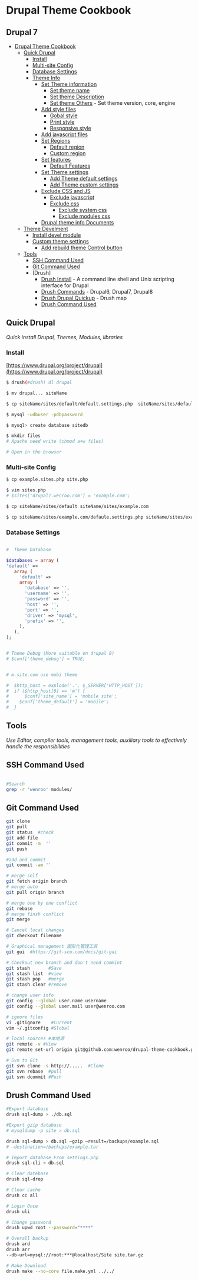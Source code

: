 # Drupal Theme Cookbook

## Drupal 7

* [Drupal Theme Cookbook](#drupal-theme-cookbook)
   * [Quick Drupal](#quick-drupal)
      * [Install](#install)
      * [Multi-site Config](#multi-site-config)
      * [Database Settings](#database-settings)
      * [Theme Info](https://github.com/wenroo/drupal-theme-cookbook/blob/master/Help/INFO.md)
        * [Set Theme information](https://github.com/wenroo/drupal-theme-cookbook/blob/master/Help/INFO.md#theme-config)
          * [Set theme name](https://github.com/wenroo/drupal-theme-cookbook/blob/master/Help/INFO.md#theme-name)
          * [Set theme Description](https://github.com/wenroo/drupal-theme-cookbook/blob/master/Help/INFO.md#theme-description)
          * [Set theme Others](https://github.com/wenroo/drupal-theme-cookbook/blob/master/Help/INFO.md#theme-description) - Set theme version,
      core, engine  
        * [Add style files](https://github.com/wenroo/drupal-theme-cookbook/blob/master/Help/INFO.md#Add-style-files)
          * [Gobal style](https://github.com/wenroo/drupal-theme-cookbook/blob/master/Help/INFO.md#gobal-style)
          * [Print style](https://github.com/wenroo/drupal-theme-cookbook/blob/master/Help/INFO.md#print-style)
          * [Responsive style](https://github.com/wenroo/drupal-theme-cookbook/blob/master/Help/INFO.md#responsive-style)
        * [Add javascript files](https://github.com/wenroo/drupal-theme-cookbook/blob/master/Help/INFO.md#Add-javascript-files)
        * [Set Regions](https://github.com/wenroo/drupal-theme-cookbook/blob/master/Help/INFO.md#drupal-regions)
          * [Default region](https://github.com/wenroo/drupal-theme-cookbook/blob/master/Help/INFO.md#default-region)
          * [Custom region](https://github.com/wenroo/drupal-theme-cookbook/blob/master/Help/INFO.md#custom-region)
        * [Set features](https://github.com/wenroo/drupal-theme-cookbook/blob/master/Help/INFO.md#Set-features)
          * [Default Features](https://github.com/wenroo/drupal-theme-cookbook/blob/master/Help/INFO.md#default-features)
        * [Set Theme settings](https://github.com/wenroo/drupal-theme-cookbook/blob/master/Help/INFO.md#set-theme-settings)
          * [Add Theme default settings](https://github.com/wenroo/drupal-theme-cookbook/blob/master/Help/INFO.md#add-theme-default-settings)
          * [Add Theme custom settings](https://github.com/wenroo/drupal-theme-cookbook/blob/master/Help/INFO.md#add-theme-custom-settings)
        * [Exclude CSS and JS](https://github.com/wenroo/drupal-theme-cookbook/blob/master/Help/INFO.md#exclude-css-and-js)
          * [Exclude javascript](https://github.com/wenroo/drupal-theme-cookbook/blob/master/Help/INFO.md#exclude-javascript)
          * [Exclude css](https://github.com/wenroo/drupal-theme-cookbook/blob/master/Help/INFO.md#exclude-css)
            * [Exclude system css](https://github.com/wenroo/drupal-theme-cookbook/blob/master/Help/INFO.md#exclude-system-css)
            * [Exclude modules css](https://github.com/wenroo/drupal-theme-cookbook/blob/master/Help/INFO.md#exclude-modules-css)
        * [Drupal theme info Documents](https://www.drupal.org/node/171205)
   * [Theme Develment](https://github.com/wenroo/drupal-theme-cookbook/blob/master/Help/DEV.md)
      * [Install devel module](https://github.com/wenroo/drupal-theme-cookbook/blob/master/Help/DEV.md#install-devel-module)
      * [Custom theme settings](https://github.com/wenroo/drupal-theme-cookbook/blob/master/Help/DEV.md#custom-theme-settings)
        * [Add rebuild theme Control button](https://github.com/wenroo/drupal-theme-cookbook/blob/master/Help/DEV.md#theme-rebuild-control-button)
   * [Tools](#tools)
      * [SSH Command Used](#ssh-command-used)
      * [Git Command Used](#git-command-used)
      * [Drush]
         * [Drush Install](http://www.drush.org/en/master/) - A command line shell and Unix scripting interface for Drupal
         * [Drush Commands](http://drushcommands.com/) - Drupal6, Drupal7, Drupal8
         * [Drush Drupal Quickup](https://github.com/Paulmicha/drupal-quickup/blob/master/drupal_setup.sh) - Drush map
         * [Drush Command Used](#drush-command-used)

## Quick Drupal
*Quick install Drupal, Themes, Modules, libraries*

### Install
[https://www.drupal.org/project/drupal](https://www.drupal.org/project/drupal)

```bash
$ drush(#drush) dl drupal

$ mv drupal... siteName

$ cp siteName/sites/default/default.settings.php  siteName/sites/default/settings.php

$ mysql -udbuser -pdbpassword

$ mysql> create database sitedb

$ mkdir files
# Apache need write (chmod a+w files)

# Open in the browser

```

### Multi-site Config
```bash
$ cp example.sites.php site.php

$ vim sites.php
# $sites['drupal7.wenroo.com'] = 'example.com';

$ cp siteName/sites/default siteName/sites/example.com

$ cp siteName/sites/example.com/defaule.settings.php siteName/sites/example.com/settings.php

```

### Database Settings
```php

#  Theme Database

$databases = array (
'default' =>
   array (
     'default' =>
     array (
       'database' => '',
       'username' => '',
       'password' => '',
       'host' => '',
       'port' => '',
       'driver' => 'mysql',
       'prefix' => '',
     ),
   ),
);


# Theme Debug (More suitable on drupal 8)
# $conf['theme_debug'] = TRUE;


# m.site.com use mobi theme

#  $http_host = explode('.', $_SERVER['HTTP_HOST']);
#  if ($http_host[0] == 'm') {
# 	   $conf['site_name'] = 'mobile site';
#    $conf['theme_default'] = 'mobile';
#  }

```

## Tools
*Use Editor, compiler tools, management tools, auxiliary tools to effectively handle the responsibilities*

## SSH Command Used
```bash

#Search
grep -r 'wenroo' modules/

```

## Git Command Used
```bash
git clone
git pull
git status  #check
git add file
git commit -m  ''
git push

#add and commit
git commit -am ''

# merge self
git fetch origin branch
# merge auto
git pull origin branch

# merge one by one conflict
git rebase
# merge finsh conflict
git merge

# Cancel local changes
git checkout filename

# Graphical management 图形化管理工具
git gui  #https://git-scm.com/docs/git-gui

# Checkout new branch and don't need commint
git stash       #Save
git stash list  #view
git stash pop   #merge
git stash clear #remove

# change user info
git config --global user.name username
git config --global user.mail user@wenroo.com

# ignore files
vi .gitignore    #Current
vim ~/.gitconfig #Global

# local sources #本地源
git remote -v #View
git remote set-url origin git@github.com:wenroo/drupal-theme-cookbook.git  #edit

# Svn to Git
git svn clone -s http://.....  #Clone
git svn rebase  #pull
git svn dcommit #Push

```


## Drush Command Used
```bash
#Export database
drush sql-dump > ./db.sql

#Export gzip database
# mysqldump -p site > db.sql

drush sql-dump > db.sql —gzip —result=/backups/example.sql
# —destination=/backups/example.tar

# Import database From settings.php
drush sql‐cli < db.sql

# Clear datebase
drush sql-drop

# Clear cache
drush cc all

# Login Once
drush uli

# Change password
drush upwd root --password="****"

# Overall backup
drush ard
drush arr
--db-url=mysql://root:***@localhost/Site site.tar.gz

# Make Download
drush make --no-core file.make.yml ../../

```
